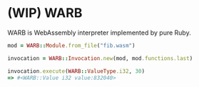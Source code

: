 # (WIP) WARB

WARB is WebAssembly interpreter implemented by pure Ruby.

```ruby
mod = WARB::Module.from_file("fib.wasm")

invocation = WARB::Invocation.new(mod, mod.functions.last)

invocation.execute(WARB::ValueType.i32, 30)
=> #<WARB::Value i32 value:832040>
```
